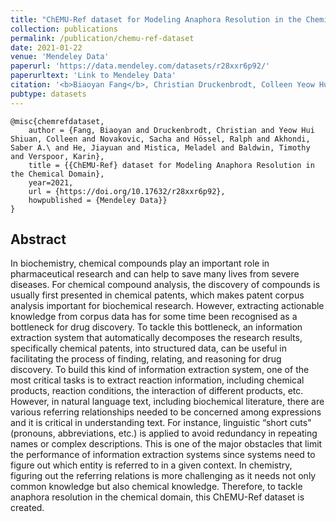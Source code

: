 ```yaml
---
title: "ChEMU-Ref dataset for Modeling Anaphora Resolution in the Chemical Domain"
collection: publications
permalink: /publication/chemu-ref-dataset
date: 2021-01-22
venue: 'Mendeley Data'
paperurl: 'https://data.mendeley.com/datasets/r28xxr6p92/'
paperurltext: 'Link to Mendeley Data'
citation: '<b>Biaoyan Fang</b>, Christian Druckenbrodt, Colleen Yeow Hui Shiuan, Sacha Novakovic, Ralph Hössel, Saber A. Akhondi, Jiayuan He, Meladel Mistica, Timothy Baldwin, Karin Verspoor (2021) <a href="http://biaoyanf.github.io/files/papers/chemu-ref-dataset.pdf"><u>ChEMU-Ref dataset for Modeling Anaphora Resolution in the Chemical Domain</u></a>. <i>Mendeley Data</i>'
pubtype: datasets
---
```


```
@misc{chemrefdataset,
    author = {Fang, Biaoyan and Druckenbrodt, Christian and Yeow Hui Shiuan, Colleen and Novakovic, Sacha and Hössel, Ralph and Akhondi, Saber A.\ and He, Jiayuan and Mistica, Meladel and Baldwin, Timothy and Verspoor, Karin},
    title = {{ChEMU-Ref} dataset for Modeling Anaphora Resolution in the Chemical Domain},
    year=2021,
    url = {https://doi.org/10.17632/r28xxr6p92},
    howpublished = {Mendeley Data}}
}
```

## Abstract 
In biochemistry, chemical compounds play an important role in pharmaceutical research and can help to save many lives from severe diseases. For chemical compound analysis, the discovery of compounds is usually first presented in chemical patents, which makes patent corpus analysis important for biochemical research. However, extracting actionable knowledge from corpus data has for some time been recognised as a bottleneck for drug discovery. To tackle this bottleneck, an information extraction system that automatically decomposes the research results, specifically chemical patents, into structured data, can be useful in facilitating the process of finding, relating, and reasoning for drug discovery. To build this kind of information extraction system, one of the most critical tasks is to extract reaction information, including chemical products, reaction conditions, the interaction of different products, etc. However, in natural language text, including biochemical literature, there are various referring relationships needed to be concerned among expressions and it is critical in understanding text. For instance, linguistic “short cuts" (pronouns, abbreviations, etc.) is applied to avoid redundancy in repeating names or complex descriptions. This is one of the major obstacles that limit the performance of information extraction systems since systems need to figure out which entity is referred to in a given context. In chemistry, figuring out the referring relations is more challenging as it needs not only common knowledge but also chemical knowledge. Therefore, to tackle anaphora resolution in the chemical domain, this ChEMU-Ref dataset is created. 